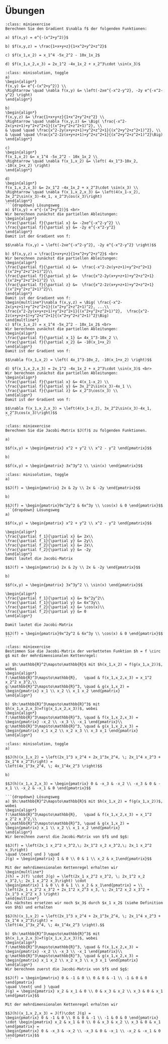 # Übungen

```{admonition} Übung 7.1
:class: miniexercise
Berechnen Sie den Gradient $\nabla f$ der folgenden Funktionen:

a) $f(x,y) = e^{-(x^2+y^2)}$

b) $f(x,y,z) = \frac{1+x+y+z}{1+x^2+y^2+z^2}$ 

c) $f(x_1,x_2) = x_1^4 -5x_2^2 - 10x_1x_2$

d) $f(x_1,x_2,x_3) = 2x_1^2 -4x_1x_2 + x_2^3\cdot \sin(x_3)$  
```
````{admonition} Lösung
:class: minisolution, toggle
a)
\begin{align*} 
f(x,y) &= e^{-(x^2+y^2)} \\
\Rightarrow \quad \nabla f(x,y) &= \left(-2xe^{-x^2-y^2}, -2y e^{-x^2-y^2} \right)
\end{align*}

b)
\begin{align*}
f(x,y,z) &= \frac{1+x+y+z}{1+x^2+y^2+z^2} \\
\Rightarrow \quad \nabla f(x,y,z) &= \Big( \frac{-x^2-2x(y+z+1)+y^2+z^2+1}{(x^2+y^2+z^2+1)^2}, \\
& \quad \quad \frac{x^2-2y(x+y+z+1)+y^2+z^2+1}{(x^2+y^2+z^2+1)^2}, \\
& \quad \quad \frac{x^2-2z(x+y+z+1)+y^2+z^2+1}{(x^2+y^2+z^2+1)^2}\Big) 
\end{align*} 

c)
\begin{align*}
f(x_1,x_2) &= x_1^4 -5x_2^2 - 10x_1x_2 \\
\Rightarrow \quad \nabla f(x_1,x_2) &= \left( 4x_1^3-10x_2, -10(x_1+x_2) \right) 
\end{align*}

d)
\begin{align*}
f(x_1,x_2,x_3) &= 2x_1^2 -4x_1x_2 + x_2^3\cdot \sin(x_3) \\
\Rightarrow \quad \nabla f(x_1,x_2,x_3) &= \left(4(x_1-x_2), 3x_2^2\sin(x_3)-4x_1, x_2^3\cos(x_3)\right)
\end{align*}
```{dropdown} Lösungsweg
a) $f(x,y) = e^{-(x^2+y^2)}$ <br>
Wir berechnen zunächst die partiellen Ableitungen:
\begin{align*}
\frac{\partial f}{\partial x} &= -2xe^{-x^2-y^2} \\
\frac{\partial f}{\partial y} &= -2y e^{-x^2-y^2}  
\end{align*}
Damit ist der Gradient von f:

$$\nabla f(x,y) = \left(-2xe^{-x^2-y^2}, -2y e^{-x^2-y^2} \right)$$

b) $f(x,y,z) = \frac{1+x+y+z}{1+x^2+y^2+z^2}$ <br>
Wir berechnen zunächst die partiellen Ableitungen: 
\begin{align*}
\frac{\partial f}{\partial x} &=  \frac{-x^2-2x(y+z+1)+y^2+z^2+1}{(x^2+y^2+z^2+1)^2}\\
\frac{\partial f}{\partial y} &=  \frac{x^2-2y(x+y+z+1)+y^2+z^2+1}{(x^2+y^2+z^2+1)^2} \\  
\frac{\partial f}{\partial z} &=  \frac{x^2-2z(x+y+z+1)+y^2+z^2+1}{(x^2+y^2+z^2+1)^2}\\  
\end{align*}
Damit ist der Gradient von f:
\begin{multline*}\nabla f(x,y,z) = \Big( \frac{-x^2-2x(y+z+1)+y^2+z^2+1}{(x^2+y^2+z^2+1)^2}, ...\\
\frac{x^2-2y(x+y+z+1)+y^2+z^2+1}{(x^2+y^2+z^2+1)^2},  \frac{x^2-2z(x+y+z+1)+y^2+z^2+1}{(x^2+y^2+z^2+1)^2}\Big)
\end{multline*}
c) $f(x_1,x_2) = x_1^4 -5x_2^2 - 10x_1x_2$ <br>
Wir berechnen zunächst die partiellen Ableitungen:
\begin{align*}
\frac{\partial f}{\partial x_1} &= 4x_1^3-10x_2 \\
\frac{\partial f}{\partial x_2} &= -10(x_1+x_2)  
\end{align*}
Damit ist der Gradient von f:

$$\nabla f(x_1,x_2) = \left( 4x_1^3-10x_2, -10(x_1+x_2) \right)$$

d) $f(x_1,x_2,x_3) = 2x_1^2 -4x_1x_2 + x_2^3\cdot \sin(x_3)$ <br>
Wir berechnen zunächst die partiellen Ableitungen: 
\begin{align*}
\frac{\partial f}{\partial x} &= 4(x_1-x_2) \\
\frac{\partial f}{\partial y} &= 3x_2^2\sin(x_3)-4x_1 \\  
\frac{\partial f}{\partial z} &= x_2^3\cos(x_3) \\  
\end{align*}
Damit ist der Gradient von f:

$$\nabla f(x_1,x_2,x_3) = \left(4(x_1-x_2), 3x_2^2\sin(x_3)-4x_1, x_2^3\cos(x_3)\right)$$
```
````

```{admonition} Übung 7.2
:class: miniexercise
Berechnen Sie die Jacobi-Matrix $J(f)$ zu folgenden Funktionen.

a) 

$$f(x,y) = \begin{pmatrix} x^2 + y^2 \\ x^2 - y^2 \end{pmatrix}$$

b)

$$f(x,y) = \begin{pmatrix} 3x^3y^2 \\ \sin(x) \end{pmatrix}$$
```
````{admonition} Lösung
:class: minisolution, toggle
a)

$$J(f) = \begin{pmatrix} 2x & 2y \\ 2x & -2y \end{pmatrix}$$

b)

$$J(f) = \begin{pmatrix}9x^2y^2 & 6x^3y \\ \cos(x) & 0 \end{pmatrix}$$
```{dropdown} Lösungsweg
a)

$$f(x,y) = \begin{pmatrix} x^2 + y^2 \\ x^2 - y^2 \end{pmatrix}$$

\begin{align*}
\frac{\partial f_1}{\partial x} &= 2x\\
\frac{\partial f_1}{\partial y} &= 2y\\
\frac{\partial f_2}{\partial x} &= 2x\\
\frac{\partial f_2}{\partial y} &= -2y 
\end{align*}
Damit lautet die Jacobi-Matrix

$$J(f) = \begin{pmatrix} 2x & 2y \\ 2x & -2y \end{pmatrix}$$

b) 

$$f(x,y) = \begin{pmatrix} 3x^3y^2 \\ \sin(x) \end{pmatrix}$$

\begin{align*}
\frac{\partial f_1}{\partial x} &= 9x^2y^2\\
\frac{\partial f_1}{\partial y} &= 6x^3y\\
\frac{\partial f_2}{\partial x} &= \cos(x)\\
\frac{\partial f_2}{\partial y} &= 0 
\end{align*}

Damit lautet die Jacobi-Matrix

$$J(f) = \begin{pmatrix}9x^2y^2 & 6x^3y \\ \cos(x) & 0 \end{pmatrix}$$
```
````

```{admonition} Übung 7.3
:class: miniexercise
Bestimmen Sie die Jacobi-Matrix der verketteten Funktion $h = f \circ g$ mit der mehrdimensionalen Kettenregel:

a) $h:\mathbb{R}^2\mapsto\mathbb{R}$ mit $h(x_1,x_2) = f(g(x_1,x_2))$, wobei
\begin{align*}
f:\mathbb{R}^3\mapsto\mathbb{R},   \quad & f(x_1,x_2,x_3) = x_1^2 x_2^2 x_3^2,\\
g:\mathbb{R}^2\mapsto\mathbb{R}^3, \quad & g(x_1,x_2) = \begin{pmatrix} x_1 \\ x_2 \\ x_1 x_2 \end{pmatrix} 
\end{align*}

b) $h:\mathbb{R}^3\mapsto\mathbb{R}^3$ mit $h(x_1,x_2,x_3)=f(g(x_1,x_2,x_3))$, wobei
\begin{align*}
f:\mathbb{R}^3\mapsto\mathbb{R}^3, \quad & f(x_1,x_2,x_3) = \begin{pmatrix} -x_2 \\ -x_3 \\ -x_1 \end{pmatrix}\\
g:\mathbb{R}^3\mapsto\mathbb{R}^3, \quad & g(x_1,x_2,x_3) = \begin{pmatrix} x_1 x_2 \\ x_2 x_3 \\ x_3 x_1 \end{pmatrix}
\end{align*}
```
````{admonition} Lösung
:class: minisolution, toggle
a)

$$J(h)(x_1,x_2) = \left(2x_1^3 x_2^4 + 2x_1^3x_2^4, \; 2x_1^4 x_2^3 + 2x_1^4 x_2^3\right) = 
\left(4x_1^3x_2^4, \; 4x_1^4x_2^3 \right)$$

b)

$$J(h)(x_1,x_2,x_3) = \begin{pmatrix} 0 & -x_3 & -x_2 \\ -x_3 & 0 & -x_1 \\ -x_2 & -x_1 & 0 \end{pmatrix}$$

```{dropdown} Lösungsweg
a) $h:\mathbb{R}^2\mapsto\mathbb{R}$ mit $h(x_1,x_2) = f(g(x_1,x_2))$, wobei
\begin{align*}
f:\mathbb{R}^3\mapsto\mathbb{R},   \quad & f(x_1,x_2,x_3) = x_1^2 x_2^2 x_3^2,\\
g:\mathbb{R}^2\mapsto\mathbb{R}^3, \quad & g(x_1,x_2) = \begin{pmatrix} x_1 \\ x_2 \\ x_1 x_2 \end{pmatrix} 
\end{align*}
Wir berechnen zuerst die Jacobi-Matrix von $f$ und $g$:

$$J(f) = \left(2x_1 x_2^2 x_3^2,\; 2x_1^2 x_2 x_3^2,\; 2x_1 x_2^2 x_3\right) 
\quad \text{ und } \quad
J(g) = \begin{pmatrix} 1 & 0 \\ 0 & 1 \\ x_2 & x_1\end{pmatrix}$$

Mit der mehrdimensionalen Kettenregel erhalten wir
\begin{multline*}
J(h) = J(f) \cdot J(g) = \left(2x_1 x_2^2 x_3^2, \; 2x_1^2 x_2 x_3^2,\; 2x_1 x_2^2 x_3\right) \cdot 
\begin{pmatrix} 1 & 0 \\ 0 & 1 \\ x_2 & x_1\end{pmatrix} = \\
\left(2x_1 x_2^2 x_3^2 + 2x_1^2 x_2^3 x_3, \; 2x_1^2 x_2 x_3^2 + 2x_1^3 x_2^2 x_3 \right) 
\end{multline*} 
Als nächstes ersetzen wir noch $x_3$ durch $x_1 x_2$ (siehe Definition von $h$) und erhalten

$$J(h)(x_1,x_2) = \left(2x_1^3 x_2^4 + 2x_1^3x_2^4, \; 2x_1^4 x_2^3 + 2x_1^4 x_2^3\right) = 
\left(4x_1^3x_2^4, \; 4x_1^4x_2^3 \right).$$

b) $h:\mathbb{R}^3\mapsto\mathbb{R}^3$ mit $h(x_1,x_2,x_3)=f(g(x_1,x_2,x_3))$, wobei
\begin{align*}
f:\mathbb{R}^3\mapsto\mathbb{R}^3, \quad & f(x_1,x_2,x_3) = \begin{pmatrix} -x_2 \\ -x_3 \\ -x_1 \end{pmatrix}\\
g:\mathbb{R}^3\mapsto\mathbb{R}^3, \quad & g(x_1,x_2,x_3) = \begin{pmatrix} x_1 x_2 \\ x_2 x_3 \\ x_3 x_1 \end{pmatrix}
\end{align*}
Wir berechnen zuerst die Jacobi-Matrix von $f$ und $g$:

$$J(f) = \begin{pmatrix} 0 & -1 & 0 \\ 0 & 0 & -1 \\ -1 & 0 & 0 \end{pmatrix} 
\quad \text{ und } \quad
J(g) = \begin{pmatrix} x_2 & x_1 & 0 \\ 0 & x_3 & x_2 \\ x_3 & 0 & x_1 \end{pmatrix}$$

Mit der mehrdimensionalen Kettenregel erhalten wir

$$J(h)(x_1,x_2,x_3) = J(f)\cdot J(g) = 
\begin{pmatrix} 0 & -1 & 0 \\ 0 & 0 & -1 \\ -1 & 0 & 0 \end{pmatrix} \cdot \begin{pmatrix} x_2 & x_1 & 0 \\ 0 & x_3 & x_2 \\ x_3 & 0 & x_1 \end{pmatrix} =
\begin{pmatrix} 0 & -x_3 & -x_2 \\ -x_3 & 0 & -x_1 \\ -x_2 & -x_1 & 0 \end{pmatrix}$$
```
````